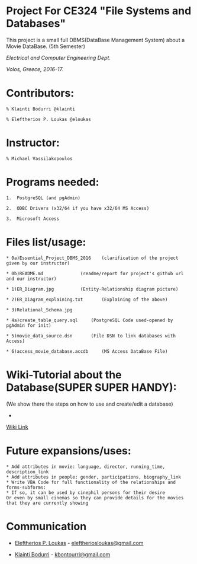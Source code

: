 # Project For CE324 "File Systems and Databases" 

This project is a small full DBMS(DataBase Management System) about a
Movie DataBase. (5th Semester)

_Electrical and Computer Engineering Dept._

_Volos, Greece, 2016-17._



# Contributors:

	% Klainti Bodurri @klainti
	
	% Eleftherios P. Loukas @eloukas

# Instructor: 

	% Michael Vassilakopoulos



# Programs needed:

	1.  PostgreSQL (and pgAdmin)

	2.  ODBC Drivers (x32/64 if you have x32/64 MS Access)

	3.  Microsoft Access

# Files list/usage:
	* 0a)Essential_Project_DBMS_2016	(clarification of the project given by our instructor)
	
	* 0b)README.md				(readme/report for project's github url and our instructor)
	
	* 1)ER_Diagram.jpg 			(Entity-Relationship diagram picture)
	
	* 2)ER_Diagram_explaining.txt		(Explaining of the above)
	
	* 3)Relational_Schema.jpg		
	
	* 4a)create_table_query.sql		(PostgreSQL Code used-opened by pgAdmin for init)
	
	* 5)movie_data_source.dsn 		(File DSN to link databases with Access)
	
	* 6)access_movie_database.accdb 	(MS Access DataBase File)
	
# Wiki-Tutorial about the Database(SUPER SUPER HANDY):
(We show there the steps on how to use and create/edit a database)

* 
[Wiki Link](https://github.com/Klainti/Movie-Database/wiki/Database-Setup)

# Future expansions/uses:
	* Add attributes in movie: language, director, running_time, description_link
	* Add attributes in people: gender, participations, biography_link
	* Write VBA Code for full functionality of the relationships and forms-subforms:
	* If so, it can be used by cinephil persons for their desire
	Or even by small cinemas so they can provide details for the movies that they are currently showing
	
# Communication
* [Eleftherios P. Loukas](https://github.com/eloukas) - eleftheriosloukas@gmail.com

* [Klainti Bodurri](https://github.com/klainti) - kbontourri@gmail.com
	
	
	


